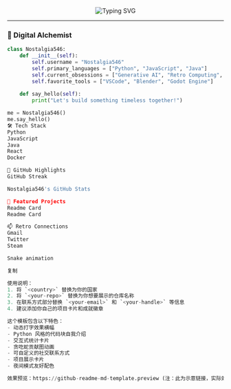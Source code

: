 <div align="center">
  <img src="https://readme-typing-svg.demolab.com?font=Fira+Code&weight=600&size=26&pause=1000&color=20C997&center=true&vCenter=true&width=435&lines=Hi+there+%F0%9F%91%8B;I'm+Nostalgia546;A+Passionate+Developer;From+%3Ccountry%3E" alt="Typing SVG" />
</div>

---

### 🔮 Digital Alchemist
```python
class Nostalgia546:
    def __init__(self):
        self.username = "Nostalgia546"
        self.primary_languages = ["Python", "JavaScript", "Java"]
        self.current_obsessions = ["Generative AI", "Retro Computing", "Game Dev"]
        self.favorite_tools = ["VSCode", "Blender", "Godot Engine"]
        
    def say_hello(self):
        print("Let's build something timeless together!")

me = Nostalgia546()
me.say_hello()
🛠️ Tech Stack
Python
JavaScript
Java
React
Docker

🎯 GitHub Highlights
GitHub Streak

Nostalgia546's GitHub Stats

🌌 Featured Projects
Readme Card
Readme Card

📫 Retro Connections
Gmail
Twitter
Steam

Snake animation

复制

使用说明：
1. 将 `<country>` 替换为你的国家
2. 将 `<your-repo>` 替换为你想要展示的仓库名称
3. 在联系方式部分替换 `<your-email>` 和 `<your-handle>` 等信息
4. 建议添加你自己的项目卡片和成就徽章

这个模板包含以下特色：
- 动态打字效果横幅
- Python 风格的代码块自我介绍
- 交互式统计卡片
- 贪吃蛇贡献图动画
- 可自定义的社交联系方式
- 项目展示卡片
- 夜间模式友好配色

效果预览：https://github-readme-md-template.preview (注：此为示意链接，实际效果需在GitHub查看)
